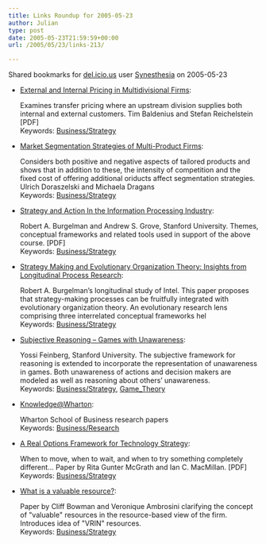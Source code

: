 ```yaml
---
title: Links Roundup for 2005-05-23
author: Julian
type: post
date: 2005-05-23T21:59:59+00:00
url: /2005/05/23/links-213/

---
```

Shared bookmarks for [del.icio.us][1] user  [Synesthesia][2] on 2005-05-23

  * [External and Internal Pricing in Multidivisional Firms][3]:
  
    Examines transfer pricing where an upstream division supplies both internal and external customers. Tim Baldenius and Stefan Reichelstein [PDF]   
    Keywords: [Business/Strategy][4]
  * [Market Segmentation Strategies of Multi-Product Firms][5]:
  
    Considers both positive and negative aspects of tailored products and shows that in addition to these, the intensity of competition and the fixed cost of offering additional oriducts affect segmentation strategies. Ulrich Doraszelski and Michaela Dragans   
    Keywords: [Business/Strategy][4]
  * [Strategy and Action In the Information Processing Industry][6]:
  
    Robert A. Burgelman and Andrew S. Grove, Stanford University. Themes, conceptual frameworks and related tools used in support of the above course. [PDF]   
    Keywords: [Business/Strategy][4]
  * [Strategy Making and Evolutionary Organization Theory: Insights from Longitudinal Process Research][7]:
  
    Robert A. Burgelman&#8217;s longitudinal study of Intel. This paper proposes that strategy-making processes can be fruitfully integrated with evolutionary organization theory. An evolutionary research lens comprising three interrelated conceptual frameworks hel   
    Keywords: [Business/Strategy][4]

<!--more-->

  * [Subjective Reasoning &#8211; Games with Unawareness][8]:
  
    Yossi Feinberg, Stanford University. The subjective framework for reasoning is extended to incorporate the representation of unawareness in games. Both unawareness of actions and decision makers are modeled as well as reasoning about others&#8217; unawareness.   
    Keywords: [Business/Strategy][4], [Game_Theory][9]
  * [Knowledge@Wharton][10]:
  
    Wharton School of Business research papers   
    Keywords: [Business/Research][11]
  * [A Real Options Framework for Technology Strategy][12]:
  
    When to move, when to wait, and when to try something completely different&#8230; Paper by Rita Gunter McGrath and Ian C. MacMillan. [PDF]   
    Keywords: [Business/Strategy][4]
  * [What is a valuable resource?][13]:
  
    Paper by Cliff Bowman and Veronique Ambrosini clarifying the concept of "valuable" resources in the resource-based view of the firm. Introduces idea of "VRIN" resources.   
    Keywords: [Business/Strategy][4]

 [1]: http://del.icio.us/
 [2]: http://del.icio.us/synesthesia
 [3]: http://gobi.stanford.edu/ResearchPapers/Library/RP1825R.pdf "http://gobi.stanford.edu/ResearchPapers/Library/RP1825R.pdf"
 [4]: http://del.icio.us/synesthesia/Business/Strategy
 [5]: http://gobi.stanford.edu/ResearchPapers/Library/RP1827.pdf "http://gobi.stanford.edu/ResearchPapers/Library/RP1827.pdf"
 [6]: http://gobi.stanford.edu/ResearchPapers/Library/RP1843.pdf "http://gobi.stanford.edu/ResearchPapers/Library/RP1843.pdf"
 [7]: http://gobi.stanford.edu/ResearchPapers/Library/RP1844.pdf "http://gobi.stanford.edu/ResearchPapers/Library/RP1844.pdf"
 [8]: http://gobi.stanford.edu/ResearchPapers/Library/RP1875.pdf "http://gobi.stanford.edu/ResearchPapers/Library/RP1875.pdf"
 [9]: http://del.icio.us/synesthesia/Game_Theory
 [10]: http://knowledge.wharton.upenn.edu/ "http://knowledge.wharton.upenn.edu/"
 [11]: http://del.icio.us/synesthesia/Business/Research
 [12]: http://knowledge.wharton.upenn.edu/papers/189.pdf "http://knowledge.wharton.upenn.edu/papers/189.pdf"
 [13]: http://www.cranfieldmanagementresearch.info/Veronique%20Ambrosini%20-%20SMS.pdf "http://www.cranfieldmanagementresearch.info/Veronique%20Ambrosini%20-%20SMS.pdf"